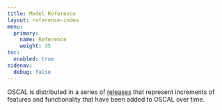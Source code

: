 ```yaml
---
title: Model Reference
layout: reference-index
menu:
  primary:
    name: Reference
    weight: 35
toc:
  enabled: true
sidenav:
  debug: false
---
```


OSCAL is distributed in a series of [releases](https://github.com/usnistgov/OSCAL/releases) that represent increments of features and functionality that have been added to OSCAL over time.
